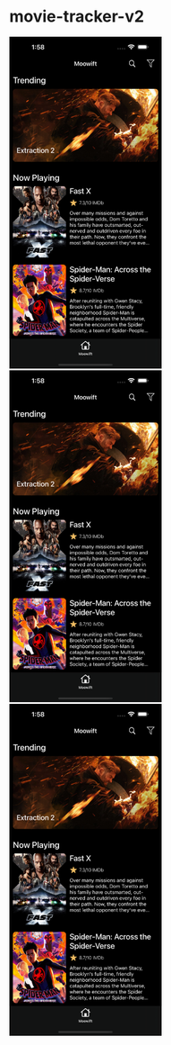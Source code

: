 # movie-tracker-v2



<img src="/Screenshots/home-screen.png" width="272">&emsp;<img src="/Screenshots/home-screen.png" width="272">&emsp;<img src="/Screenshots/home-screen.png" width="272">
